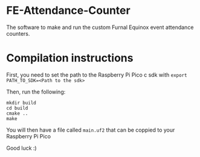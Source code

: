# FE-Attendance-Counter
The software to make and run the custom Furnal Equinox event attendance counters. 

# Compilation instructions
First, you need to set the path to the Raspberry Pi Pico c sdk with
`export PATH_TO_SDK=<Path to the sdk>`

Then, run the following:
```
mkdir build
cd build
cmake ..
make
```

You will then have a file called `main.uf2` that can be coppied to your Raspberry Pi Pico

Good luck :)
